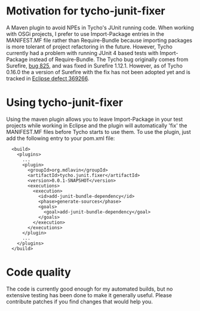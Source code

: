 Motivation for tycho-junit-fixer
================================

A Maven plugin to avoid NPEs in Tycho's JUnit running code.  When working with OSGi projects, I prefer to use
Import-Package entries in the MANIFEST.MF file rather than Require-Bundle because importing packages is more tolerant 
of project refactoring in the future.  However, Tycho currently had a problem with running JUnit 4 based tests with 
Import-Package instead of Require-Bundle.  The Tycho bug originally comes from Surefire, [bug 825](http://jira.codehaus.org/browse/SUREFIRE-825), and was fixed in
Surefire 1.12.1.  However, as of Tycho 0.16.0 the a version of Surefire with the fix has not been adopted yet and is
tracked in [Eclipse defect 369266](https://bugs.eclipse.org/bugs/show_bug.cgi?id=369266).

Using tycho-junit-fixer
=======================

Using the maven plugin allows you to leave Import-Package in your test projects while working in Eclipse and the plugin
will automatically 'fix' the MANIFEST.MF files before Tycho starts to use them.  To use the plugin, just add the
following entry to your pom.xml file:

```
  <build>
    <plugins>
      ...
      <plugin>
        <groupId>org.mdlavin</groupId>
        <artifactId>tycho.junit.fixer</artifactId>
        <version>0.0.1-SNAPSHOT</version>
        <executions>
          <execution>
            <id>add-junit-bundle-dependency</id>
            <phase>generate-sources</phase>
            <goals>
              <goal>add-junit-bundle-dependency</goal>
            </goals>
          </execution>
        </executions>
      </plugin>
      ...
    </plugins>
  </build>
```

Code quality
============
The code is currently good enough for my automated builds, but no extensive testing has been done to make it generally
useful.  Please contribute patches if you find changes that would help you.
